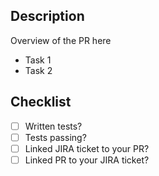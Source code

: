 ## Description

Overview of the PR here

- Task 1
- Task 2


## Checklist

- [ ] Written tests?
- [ ] Tests passing?
- [ ] Linked JIRA ticket to your PR?
- [ ] Linked PR to your JIRA ticket?
